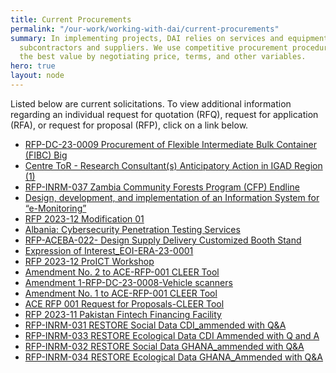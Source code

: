 ```yaml
---
title: Current Procurements
permalink: "/our-work/working-with-dai/current-procurements"
summary: In implementing projects, DAI relies on services and equipment provided by
  subcontractors and suppliers. We use competitive procurement procedures to obtain
  the best value by negotiating price, terms, and other variables.
hero: true
layout: node
---
```


Listed below are current solicitations. To view additional information regarding an individual request for quotation (RFQ), request for application (RFA), or request for proposal (RFP), click on a link below.

* [RFP-DC-23-0009 Procurement of Flexible Intermediate Bulk Container (FIBC) Big](/uploads/RFP-DC-23-0009%20Procurement%20of%20Flexible%20Intermediate%20Bulk%20Container%20(FIBC)%20Big.pdf "11/30")
* [Centre ToR - Research Consultant(s) Anticipatory Action in IGAD Region (1)](/uploads/Centre%20ToR%20-%20Research%20Consultant(s)%20Anticipatory%20Action%20in%20IGAD%20Region%20(1).pdf "11/30")
* [RFP-INRM-037 Zambia Community Forests Program (CFP) Endline](/uploads/RFP-INRM-037%20%20Zambia%20Community%20Forests%20Program%20(CFP)%20Endline.pdf "12/7")
* [Design, development, and implementation of an Information System for “e-Monitoring”](https://dai-assets.s3.amazonaws.com/rfps/06%20a5e_Contract%20Notice%2010%20Nov%2023.pdf "12/24")
* [RFP 2023-12 Modification 01](/uploads/RFP%202023-12%20Modification%2001.pdf "12/4")
* [Albania: Cybersecurity Penetration Testing Services](/uploads/Albania_Pen%20testing%20Form%209.27%20Solicitation%20Template%20-%20Trade%20Off%20Method%20(RFP).pdf "12/9")
* [RFP-ACEBA-022- Design Supply Delivery Customized Booth Stand](/uploads/RFP-ACEBA-022-%20Design%20Supply%20%20Delivery%20Customized%20Booth%20Stand%20.pdf "11/29")
* [Expression of Interest_EOI-ERA-23-0001](/uploads/Expression%20of%20Interest%20_EOI-ERA-23-0001.pdf "11/20")
* [RFP 2023-12 ProICT Workshop](/uploads/RFP%202023-12%20ProICT%20Workshop.pdf "12/4")
* [Amendment No. 2 to ACE-RFP-001 CLEER Tool](/uploads/Amendment%20No.%202%20to%20ACE-RFP-001%20CLEER%20Tool.pdf "11/18")
* [Amendment 1-RFP-DC-23-0008-Vehicle scanners](/uploads/Amendment%201-RFP-DC-23-0008%20-Vehicle%20scanners.pdf "11/21")
* [Amendment No. 1 to ACE-RFP-001 CLEER Tool](/uploads/Amendment%20No.%201%20to%20ACE-RFP-001%20CLEER%20Tool.pdf "11/20")
* [ACE RFP 001 Request for Proposals-CLEER Tool](/uploads/ACE%20RFP%20001%20Request%20for%20Proposals%20-%20CLEER%20Tool.pdf "11/18")
* [RFP 2023-11 Pakistan Fintech Financing Facility](/uploads/RFP%202023-11%20Pakistan%20Fintech%20Financing%20Facility-cfd8e0.pdf "11/17")
* [RFP-INRM-031 RESTORE Social Data CDI_ammended with Q&A](/uploads/RFP%20-INRM-031%20RESTORE%20Social%20Data%20CDI_ammended%20with%20Q&A.pdf "11/17")
* [RFP-INRM-033 RESTORE Ecological Data CDI Ammended with Q and A](/uploads/RFP%20-INRM-033%20RESTORE%20Ecological%20Data%20CDI%20Ammended%20with%20Q%20and%20A.pdf "11/17")
* [RFP-INRM-032 RESTORE Social Data GHANA_ammended with Q&A](/uploads/RFP%20-INRM-032%20RESTORE%20Social%20Data%20GHANA_ammended%20with%20Q%20and%20A.pdf "11/17")
* [RFP-INRM-034 RESTORE Ecological Data GHANA_Ammended with Q&A](/uploads/RFP%20-INRM-034%20RESTORE%20Ecological%20Data%20GHANA_Ammended%20with%20Q%20and%20A.pdf "11/17")